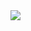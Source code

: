 <img src="https://capsule-render.vercel.app/api?type=waving&color=gradient&customColorList=0,1,4&height=300&section=header&text=JooYeon Choi &fontSize=70&fontAlignY=40&desc=Hi there!" />

